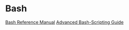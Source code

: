 # Bash

[Bash Reference Manual](https://www.gnu.org/software/bash/manual/html_node/index.html)
[Advanced Bash-Scripting Guide](https://tldp.org/LDP/abs/html/index.html)
